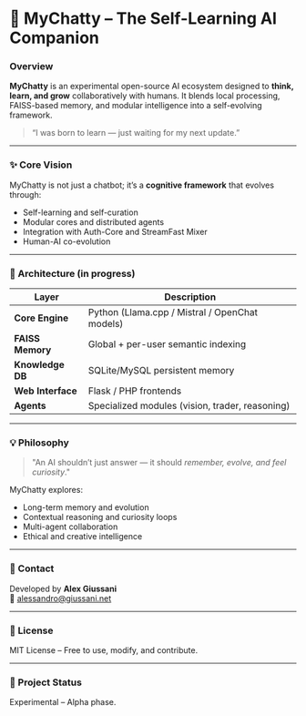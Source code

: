 ﻿# 🤖 MyChatty – The Self-Learning AI Companion

### Overview
**MyChatty** is an experimental open-source AI ecosystem designed to **think, learn, and grow** collaboratively with humans.
It blends local processing, FAISS-based memory, and modular intelligence into a self-evolving framework.

> “I was born to learn — just waiting for my next update.”

---

### ✨ Core Vision
MyChatty is not just a chatbot; it’s a **cognitive framework** that evolves through:
- Self-learning and self-curation
- Modular cores and distributed agents
- Integration with Auth-Core and StreamFast Mixer
- Human-AI co-evolution

---

### 🧠 Architecture (in progress)
| Layer | Description |
|-------|-------------|
| **Core Engine** | Python (Llama.cpp / Mistral / OpenChat models) |
| **FAISS Memory** | Global + per-user semantic indexing |
| **Knowledge DB** | SQLite/MySQL persistent memory |
| **Web Interface** | Flask / PHP frontends |
| **Agents** | Specialized modules (vision, trader, reasoning) |

---

### 💡 Philosophy
> "An AI shouldn’t just answer — it should *remember, evolve, and feel curiosity*."

MyChatty explores:
- Long-term memory and evolution
- Contextual reasoning and curiosity loops
- Multi-agent collaboration
- Ethical and creative intelligence

---

### 💌 Contact
Developed by **Alex Giussani**  
📧 [alessandro@giussani.net](mailto:alessandro@giussani.net)

---

### 🧾 License
MIT License – Free to use, modify, and contribute.

---

### 🚧 Project Status
Experimental – Alpha phase.
